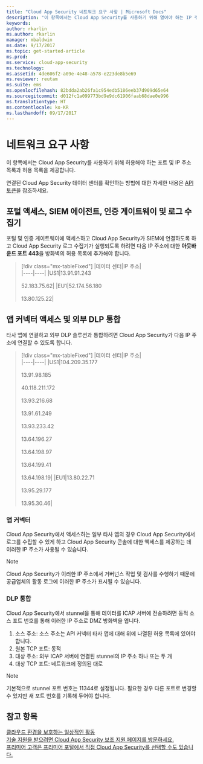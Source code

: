 ```yaml
---
title: "Cloud App Security 네트워크 요구 사항 | Microsoft Docs"
description: "이 항목에서는 Cloud App Security를 사용하기 위해 열어야 하는 IP 주소와 포트에 대해 설명합니다."
keywords: 
author: rkarlin
ms.author: rkarlin
manager: mbaldwin
ms.date: 9/17/2017
ms.topic: get-started-article
ms.prod: 
ms.service: cloud-app-security
ms.technology: 
ms.assetid: 4de606f2-a09e-4e48-a578-e223de8b5e69
ms.reviewer: reutam
ms.suite: ems
ms.openlocfilehash: 82bdda2ab26fa1c954edb5186eeb37d909d65e64
ms.sourcegitcommit: d012fc1a099773bd9e9dc61906faab68dae0e996
ms.translationtype: HT
ms.contentlocale: ko-KR
ms.lasthandoff: 09/17/2017
---
```

# <a name="network-requirements"></a>네트워크 요구 사항

이 항목에서는 Cloud App Security를 사용하기 위해 허용해야 하는 포트 및 IP 주소 목록과 허용 목록을 제공합니다. 

연결된 Cloud App Security 데이터 센터를 확인하는 방법에 대한 자세한 내용은 [API 토큰](api-tokens.md)을 참조하세요.



## <a name="portal-access-siem-agent-authentication-gateway-and-log-collector"></a>포털 액세스, SIEM 에이전트, 인증 게이트웨이 및 로그 수집기

포털 및 인증 게이트웨이에 액세스하고 Cloud App Security가 SIEM에 연결하도록 하고 Cloud App Security 로그 수집기가 실행되도록 하려면 다음 IP 주소에 대한 **아웃바운드 포트 443**을 방화벽의 허용 목록에 추가해야 합니다.  


> [!div class="mx-tableFixed"]
|데이터 센터|IP 주소|  
|----|----|
|US1|13.91.91.243<br></br>52.183.75.62|
|EU1|52.174.56.180<br></br>13.80.125.22|

## <a name="app-connector-access-and-external-dlp-integration"></a>앱 커넥터 액세스 및 외부 DLP 통합

타사 앱에 연결하고 외부 DLP 솔루션과 통합하려면 Cloud App Security가 다음 IP 주소에 연결할 수 있도록 합니다.


> [!div class="mx-tableFixed"]
|데이터 센터|IP 주소|  
|----|----|
|US1|104.209.35.177<br></br>13.91.98.185<br></br>40.118.211.172<br></br>13.93.216.68<br></br>13.91.61.249<br></br>13.93.233.42<br></br>13.64.196.27<br></br>13.64.198.97<br></br>13.64.199.41<br></br>13.64.198.19|
|EU1|13.80.22.71<br></br>13.95.29.177<br></br>13.95.30.46|


### <a name="app-connector"></a>앱 커넥터
Cloud App Security에서 액세스하는 일부 타사 앱의 경우 Cloud App Security에서 로그를 수집할 수 있게 하고 Cloud App Security 콘솔에 대한 액세스를 제공하는 데 이러한 IP 주소가 사용될 수 있습니다. 

> [!NOTE]
>Cloud App Security가 이러한 IP 주소에서 거버넌스 작업 및 검사를 수행하기 때문에 공급업체의 활동 로그에 이러한 IP 주소가 표시될 수 있습니다. 
  

### <a name="dlp-integration"></a>DLP 통합

Cloud App Security에서 stunnel을 통해 데이터를 ICAP 서버에 전송하려면 동적 소스 포트 번호를 통해 이러한 IP 주소로 DMZ 방화벽을 엽니다. 

1.  소스 주소: 소스 주소는 API 커넥터 타사 앱에 대해 위에 나열된 허용 목록에 있어야 합니다.
2.  원본 TCP 포트: 동적
3.  대상 주소: 외부 ICAP 서버에 연결된 stunnel의 IP 주소 하나 또는 두 개
4.  대상 TCP 포트: 네트워크에 정의된 대로

> [!NOTE] 
> 기본적으로 stunnel 포트 번호는 11344로 설정됩니다. 필요한 경우 다른 포트로 변경할 수 있지만 새 포트 번호를 기록해 두어야 합니다.


    



  
## <a name="see-also"></a>참고 항목  
[클라우드 환경을 보호하는 일상적인 활동](daily-activities-to-protect-your-cloud-environment.md)   
[기술 지원을 받으려면 Cloud App Security 보조 지원 페이지를 방문하세요.](http://support.microsoft.com/oas/default.aspx?prid=16031)   
[프리미어 고객은 프리미어 포털에서 직접 Cloud App Security를 선택할 수도 있습니다.](https://premier.microsoft.com/)  
  

   